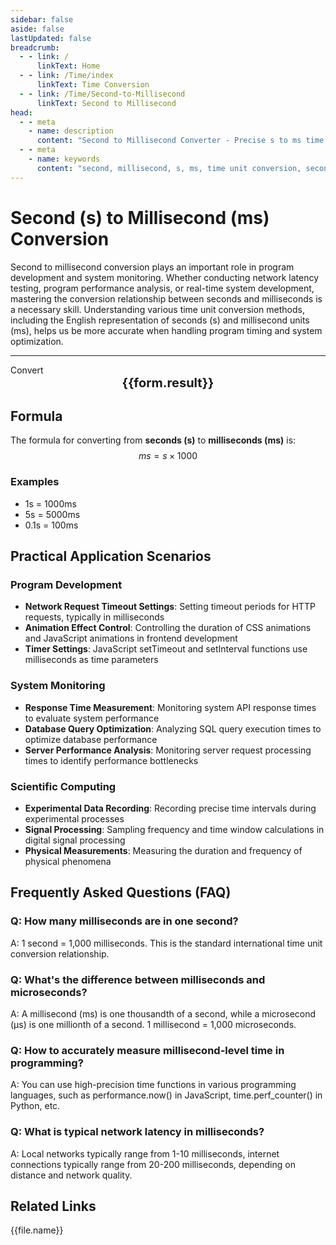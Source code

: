 ```yaml
---
sidebar: false
aside: false
lastUpdated: false
breadcrumb:
  - - link: /
      linkText: Home
  - - link: /Time/index
      linkText: Time Conversion
  - - link: /Time/Second-to-Millisecond
      linkText: Second to Millisecond
head:
  - - meta
    - name: description
      content: "Second to Millisecond Converter - Precise s to ms time unit conversion tool. Supports quick conversion between seconds and milliseconds, suitable for program development, system monitoring, scientific computing, and more. Provides detailed conversion formulas, practical application scenarios, and frequently asked questions."
  - - meta
    - name: keywords
      content: "second, millisecond, s, ms, time unit conversion, second to millisecond, millisecond conversion, second, millisecond, time converter, millisecond microsecond, minute second conversion, second unit conversion, second conversion, what is s unit, hour unit, second conversion, time second, second to hour conversion, time transformation, one second, second definition, second unit, second conversion, minute second symbol, how many milliseconds in one second, how many seconds in one millisecond, second in English, nanosecond, time second, time unit, time conversion, minute, one second equals how many milliseconds"
---
```

# Second (s) to Millisecond (ms) Conversion

Second to millisecond conversion plays an important role in program development and system monitoring. Whether conducting network latency testing, program performance analysis, or real-time system development, mastering the conversion relationship between seconds and milliseconds is a necessary skill. Understanding various time unit conversion methods, including the English representation of seconds (s) and millisecond units (ms), helps us be more accurate when handling program timing and system optimization.

---
<script setup>
import { onMounted, reactive, inject, ref } from 'vue'
import { NButton,NForm ,NFormItem,NInput,NInputNumber,NSelect,NCard,useMessage,NGrid ,NGi  } from 'naive-ui'
import { defineClientComponent } from 'vitepress'
import { Time } from '../files';

const convert = inject('convert')
const seoKey = ['millisecond microsecond','minute second conversion','second unit conversion','second conversion','what is s unit','hour unit','second conversion','time second','second to hour conversion','time transformation','one second','second definition','second unit','second time conversion','second conversion','minute second symbol','how many milliseconds in one second','how many seconds in one millisecond','second in English','nanosecond','time second','time unit','time conversion','minute','one second equals how many milliseconds']
const form = reactive({
  number: null,
  result: '',
  title: 'Second to Millisecond Converter'
})

const convertHandler = () => {
  if (form.number !== null && !isNaN(form.number)) {
    const convertedValue = parseFloat(form.number) * 1000
    form.result = `${form.number}s = ${convertedValue.toFixed(0)}ms`
  } else {
    form.result = 'Please enter a valid number.'
  }
}
</script>

<n-card :title="form.title" size="small" :bordered="false" style="margin-bottom: 16px">
  <n-form size="large" :model="form">
    <n-form-item label="Second (s)">
      <n-input-number v-model:value="form.number" placeholder="Enter seconds" style="width: 100%" />
    </n-form-item>
    <n-form-item>
      <n-button type="info" @click="convertHandler" block>Convert</n-button>
    </n-form-item>
  </n-form>
  <template #footer>
    <div style="font-size: 12px; color: #666; text-align: center;">
      <span v-for="(keyword, index) in seoKey" :key="index">
        {{ keyword }}<span v-if="index < seoKey.length - 1"> | </span>
      </span>
    </div>
  </template>
</n-card>

<n-card  embedded :bordered="false" hoverable>
  <div  style="text-align:center;font-size:20px;">
    <strong>{{form.result}}</strong>
  </div>
</n-card>

## Formula

The formula for converting from **seconds (s)** to **milliseconds (ms)** is:
$$ ms = s \times 1000 $$

### Examples
- 1s = 1000ms
- 5s = 5000ms
- 0.1s = 100ms

## Practical Application Scenarios

### Program Development
- **Network Request Timeout Settings**: Setting timeout periods for HTTP requests, typically in milliseconds
- **Animation Effect Control**: Controlling the duration of CSS animations and JavaScript animations in frontend development
- **Timer Settings**: JavaScript setTimeout and setInterval functions use milliseconds as time parameters

### System Monitoring
- **Response Time Measurement**: Monitoring system API response times to evaluate system performance
- **Database Query Optimization**: Analyzing SQL query execution times to optimize database performance
- **Server Performance Analysis**: Monitoring server request processing times to identify performance bottlenecks

### Scientific Computing
- **Experimental Data Recording**: Recording precise time intervals during experimental processes
- **Signal Processing**: Sampling frequency and time window calculations in digital signal processing
- **Physical Measurements**: Measuring the duration and frequency of physical phenomena

## Frequently Asked Questions (FAQ)

### Q: How many milliseconds are in one second?
A: 1 second = 1,000 milliseconds. This is the standard international time unit conversion relationship.

### Q: What's the difference between milliseconds and microseconds?
A: A millisecond (ms) is one thousandth of a second, while a microsecond (μs) is one millionth of a second. 1 millisecond = 1,000 microseconds.

### Q: How to accurately measure millisecond-level time in programming?
A: You can use high-precision time functions in various programming languages, such as performance.now() in JavaScript, time.perf_counter() in Python, etc.

### Q: What is typical network latency in milliseconds?
A: Local networks typically range from 1-10 milliseconds, internet connections typically range from 20-200 milliseconds, depending on distance and network quality.

## Related Links
<n-grid x-gap="12" :cols="2">
  <n-gi v-for="(file, index) in Time" :key="index">
    <n-button
      text
      tag="a"
      :href="file.path"
      type="info"
    >
      {{file.name}}
    </n-button>
  </n-gi>
</n-grid>